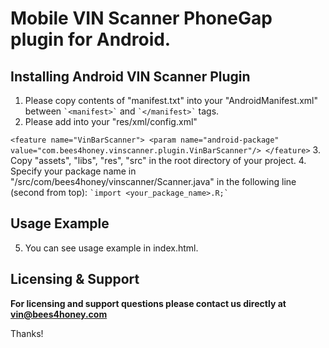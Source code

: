 # Mobile VIN Scanner PhoneGap plugin for Android.

## Installing Android VIN Scanner Plugin

1. Please copy contents of "manifest.txt" into your "AndroidManifest.xml" between  `` `<manifest>` `` and `` `</manifest>` `` tags.
2. Please add into your "res/xml/config.xml" 

``
    <feature name="VinBarScanner">
      <param name="android-package" value="com.bees4honey.vinscanner.plugin.VinBarScanner"/>
    </feature>
``
3. Copy "assets", "libs", "res", "src" in the root directory of your project.
4. Specify your package name in "/src/com/bees4honey/vinscanner/Scanner.java" in the following line (second from top):
	`` `import <your_package_name>.R;` ``

## Usage Example
5. You can see usage example in index.html. 	
		
## Licensing & Support

**For licensing and support questions please contact us directly at vin@bees4honey.com**

Thanks!